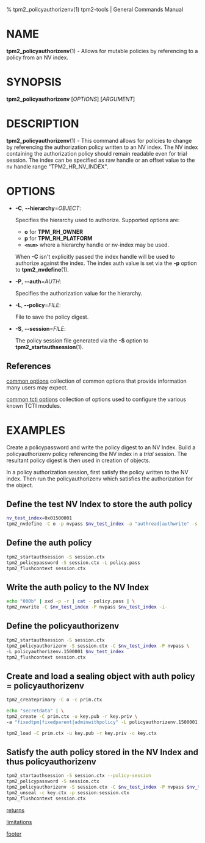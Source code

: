 % tpm2_policyauthorizenv(1) tpm2-tools | General Commands Manual

# NAME

**tpm2_policyauthorizenv**(1) - Allows for mutable policies by referencing to a
policy from an NV index.

# SYNOPSIS

**tpm2_policyauthorizenv** [*OPTIONS*] [*ARGUMENT*]

# DESCRIPTION

**tpm2_policyauthorizenv**(1) - This command allows for policies to change by
referencing the authorization policy written to an NV index. The NV index
containing the authorization policy should remain readable even for trial
session. The index can be specified as raw handle or an offset value to the nv
handle range "TPM2_HR_NV_INDEX".

# OPTIONS

  * **-C**, **\--hierarchy**=_OBJECT_:

    Specifies the hierarchy used to authorize.
    Supported options are:
      * **o** for **TPM_RH_OWNER**
      * **p** for **TPM_RH_PLATFORM**
      * **`<num>`** where a hierarchy handle or nv-index may be used.

    When **-C** isn't explicitly passed the index handle will be used to
    authorize against the index. The index auth value is set via the
    **-p** option to **tpm2_nvdefine**(1).

  * **-P**, **\--auth**=_AUTH_:

    Specifies the authorization value for the hierarchy.

  * **-L**, **\--policy**=_FILE_:

    File to save the policy digest.

  * **-S**, **\--session**=_FILE_:

    The policy session file generated via the **-S** option to
    **tpm2_startauthsession**(1).

## References

[common options](common/options.md) collection of common options that provide
information many users may expect.

[common tcti options](common/tcti.md) collection of options used to configure
the various known TCTI modules.

# EXAMPLES

Create a policypassword and write the policy digest to an NV Index. Build a
policyauthorizenv policy referencing the NV index in a *trial* session. The
resultant policy digest is then used in creation of objects.

In a policy authorization session, first satisfy the policy written to the
NV index. Then run the policyauthorizenv which satisfies the authorization for
the object.

## Define the test NV Index to store the auth policy
```bash
nv_test_index=0x01500001
tpm2_nvdefine -C o -p nvpass $nv_test_index -a "authread|authwrite" -s 34
```

## Define the auth policy
```bash
tpm2_startauthsession -S session.ctx
tpm2_policypassword -S session.ctx -L policy.pass
tpm2_flushcontext session.ctx
```

## Write the auth policy to the NV Index
```bash
echo "000b" | xxd -p -r | cat - policy.pass | \
tpm2_nvwrite -C $nv_test_index -P nvpass $nv_test_index -i-
```

## Define the policyauthorizenv
```bash
tpm2_startauthsession -S session.ctx
tpm2_policyauthorizenv -S session.ctx -C $nv_test_index -P nvpass \
-L policyauthorizenv.1500001 $nv_test_index
tpm2_flushcontext session.ctx
```

## Create and load a sealing object with auth policy = policyauthorizenv
```bash
tpm2_createprimary -C o -c prim.ctx

echo "secretdata" | \
tpm2_create -C prim.ctx -u key.pub -r key.priv \
-a "fixedtpm|fixedparent|adminwithpolicy" -L policyauthorizenv.1500001 -i-

tpm2_load -C prim.ctx -u key.pub -r key.priv -c key.ctx
```

## Satisfy the auth policy stored in the NV Index and thus policyauthorizenv
```bash
tpm2_startauthsession -S session.ctx --policy-session
tpm2_policypassword -S session.ctx
tpm2_policyauthorizenv -S session.ctx -C $nv_test_index -P nvpass $nv_test_index
tpm2_unseal -c key.ctx -p session:session.ctx
tpm2_flushcontext session.ctx
```

[returns](common/returns.md)

[limitations](common/policy-limitations.md)

[footer](common/footer.md)

